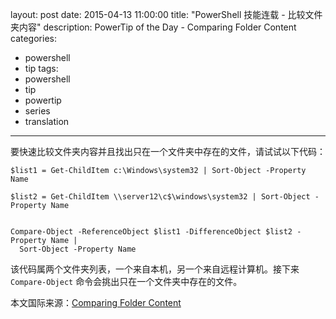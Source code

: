 ﻿layout: post
date: 2015-04-13 11:00:00
title: "PowerShell 技能连载 - 比较文件夹内容"
description: PowerTip of the Day - Comparing Folder Content
categories:
- powershell
- tip
tags:
- powershell
- tip
- powertip
- series
- translation
---
要快速比较文件夹内容并且找出只在一个文件夹中存在的文件，请试试以下代码：

    $list1 = Get-ChildItem c:\Windows\system32 | Sort-Object -Property Name
    
    $list2 = Get-ChildItem \\server12\c$\windows\system32 | Sort-Object -Property Name
    
    
    Compare-Object -ReferenceObject $list1 -DifferenceObject $list2 -Property Name | 
      Sort-Object -Property Name

该代码属两个文件夹列表，一个来自本机，另一个来自远程计算机。接下来 `Compare-Object` 命令会挑出只在一个文件夹中存在的文件。

<!--more-->
本文国际来源：[Comparing Folder Content](http://powershell.com/cs/blogs/tips/archive/2015/04/13/comparing-folder-content.aspx)
